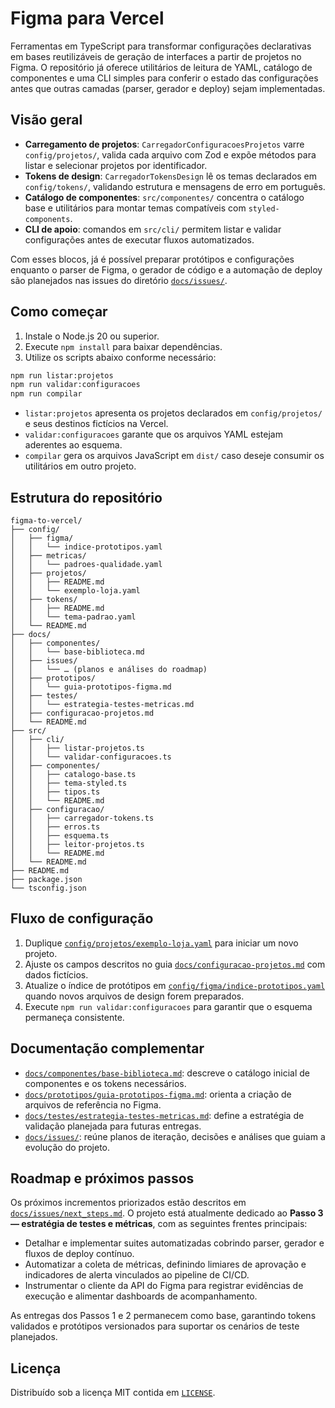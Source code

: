 # Figma para Vercel

Ferramentas em TypeScript para transformar configurações declarativas em bases reutilizáveis de geração de interfaces a partir de projetos no Figma. O repositório já oferece utilitários de leitura de YAML, catálogo de componentes e uma CLI simples para conferir o estado das configurações antes que outras camadas (parser, gerador e deploy) sejam implementadas.

## Visão geral
- **Carregamento de projetos**: `CarregadorConfiguracoesProjetos` varre `config/projetos/`, valida cada arquivo com Zod e expõe métodos para listar e selecionar projetos por identificador.
- **Tokens de design**: `CarregadorTokensDesign` lê os temas declarados em `config/tokens/`, validando estrutura e mensagens de erro em português.
- **Catálogo de componentes**: `src/componentes/` concentra o catálogo base e utilitários para montar temas compatíveis com `styled-components`.
- **CLI de apoio**: comandos em `src/cli/` permitem listar e validar configurações antes de executar fluxos automatizados.

Com esses blocos, já é possível preparar protótipos e configurações enquanto o parser de Figma, o gerador de código e a automação de deploy são planejados nas issues do diretório [`docs/issues/`](docs/issues/README.md).

## Como começar
1. Instale o Node.js 20 ou superior.
2. Execute `npm install` para baixar dependências.
3. Utilize os scripts abaixo conforme necessário:

```bash
npm run listar:projetos
npm run validar:configuracoes
npm run compilar
```

- `listar:projetos` apresenta os projetos declarados em `config/projetos/` e seus destinos fictícios na Vercel.
- `validar:configuracoes` garante que os arquivos YAML estejam aderentes ao esquema.
- `compilar` gera os arquivos JavaScript em `dist/` caso deseje consumir os utilitários em outro projeto.

## Estrutura do repositório

```
figma-to-vercel/
├── config/
│   ├── figma/
│   │   └── indice-prototipos.yaml
│   ├── metricas/
│   │   └── padroes-qualidade.yaml
│   ├── projetos/
│   │   ├── README.md
│   │   └── exemplo-loja.yaml
│   ├── tokens/
│   │   ├── README.md
│   │   └── tema-padrao.yaml
│   └── README.md
├── docs/
│   ├── componentes/
│   │   └── base-biblioteca.md
│   ├── issues/
│   │   └── … (planos e análises do roadmap)
│   ├── prototipos/
│   │   └── guia-prototipos-figma.md
│   ├── testes/
│   │   └── estrategia-testes-metricas.md
│   ├── configuracao-projetos.md
│   └── README.md
├── src/
│   ├── cli/
│   │   ├── listar-projetos.ts
│   │   └── validar-configuracoes.ts
│   ├── componentes/
│   │   ├── catalogo-base.ts
│   │   ├── tema-styled.ts
│   │   ├── tipos.ts
│   │   └── README.md
│   ├── configuracao/
│   │   ├── carregador-tokens.ts
│   │   ├── erros.ts
│   │   ├── esquema.ts
│   │   ├── leitor-projetos.ts
│   │   └── README.md
│   └── README.md
├── README.md
├── package.json
└── tsconfig.json
```

## Fluxo de configuração
1. Duplique [`config/projetos/exemplo-loja.yaml`](config/projetos/exemplo-loja.yaml) para iniciar um novo projeto.
2. Ajuste os campos descritos no guia [`docs/configuracao-projetos.md`](docs/configuracao-projetos.md) com dados fictícios.
3. Atualize o índice de protótipos em [`config/figma/indice-prototipos.yaml`](config/figma/indice-prototipos.yaml) quando novos arquivos de design forem preparados.
4. Execute `npm run validar:configuracoes` para garantir que o esquema permaneça consistente.

## Documentação complementar
- [`docs/componentes/base-biblioteca.md`](docs/componentes/base-biblioteca.md): descreve o catálogo inicial de componentes e os tokens necessários.
- [`docs/prototipos/guia-prototipos-figma.md`](docs/prototipos/guia-prototipos-figma.md): orienta a criação de arquivos de referência no Figma.
- [`docs/testes/estrategia-testes-metricas.md`](docs/testes/estrategia-testes-metricas.md): define a estratégia de validação planejada para futuras entregas.
- [`docs/issues/`](docs/issues/README.md): reúne planos de iteração, decisões e análises que guiam a evolução do projeto.

## Roadmap e próximos passos
Os próximos incrementos priorizados estão descritos em [`docs/issues/next_steps.md`](docs/issues/next_steps.md). O projeto está atualmente dedicado ao **Passo 3 — estratégia de testes e métricas**, com as seguintes frentes principais:

- Detalhar e implementar suites automatizadas cobrindo parser, gerador e fluxos de deploy contínuo.
- Automatizar a coleta de métricas, definindo limiares de aprovação e indicadores de alerta vinculados ao pipeline de CI/CD.
- Instrumentar o cliente da API do Figma para registrar evidências de execução e alimentar dashboards de acompanhamento.

As entregas dos Passos 1 e 2 permanecem como base, garantindo tokens validados e protótipos versionados para suportar os cenários de teste planejados.

## Licença
Distribuído sob a licença MIT contida em [`LICENSE`](LICENSE).
